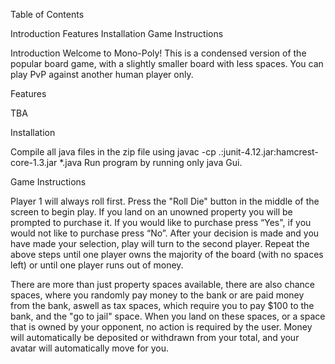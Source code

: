 Table of Contents 

Introduction
Features
Installation
Game Instructions


Introduction
Welcome to Mono-Poly!
This is a condensed version of the popular board game, with a slightly smaller board with less spaces.
You can play PvP against another human player only.

Features
 
TBA

Installation

Compile all java files in the zip file using javac -cp .:junit-4.12.jar:hamcrest-core-1.3.jar *.java 
Run program by running only java Gui.

Game Instructions

Player 1 will always roll first.
Press the "Roll Die" button in the middle of the screen to begin play.
If you land on an unowned property you will be prompted to purchase it.
If you would like to purchase press “Yes", if you would not like to purchase press “No”.
After your decision is made and you have made your selection, play will turn to the second player.
Repeat the above steps until one player owns the majority of the board (with no spaces left) or until 
one player runs out of money.

There are more than just property spaces available, there are also chance spaces, where you randomly pay money to the bank
or are paid money from the bank, aswell as tax spaces, which require you to pay $100 to the bank, and the "go to jail" 
space. When you land on these spaces, or a space that is owned by your opponent, no action is required by the user. Money will automatically be deposited or withdrawn from your total, and your avatar will automatically move for you.
